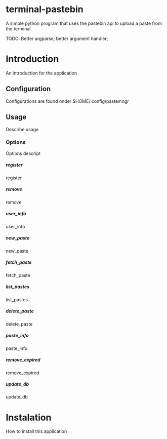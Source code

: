 # terminal-pastebin
A simple python program that uses the pastebin api to upload a paste from the terminal

TODO: Better argparse; better argument handler;

# Introduction
An introduction for the application

## Configuration
Configurations are found onder $HOME/.config/pastemngr

## Usage
Describe usage

### Options
Options descript

##### register
register
##### remove 
remove
##### user\_info
user\_info
##### new\_paste
new\_paste
##### fetch\_paste
fetch\_paste
##### list\_pastes
list\_pastes
##### delete\_paste
delete\_paste
##### paste\_info
paste\_info
##### remove\_expired
remove\_expired
##### update\_db
update\_db

# Instalation
How to install this application
